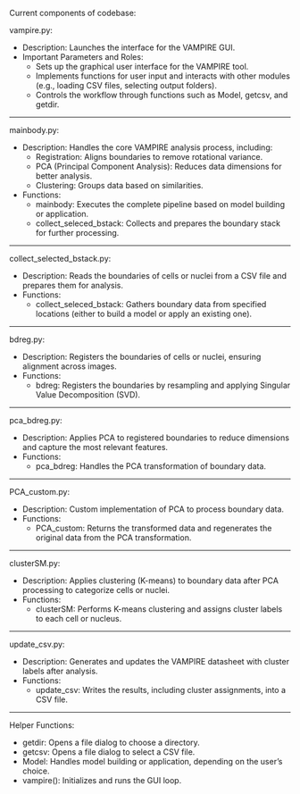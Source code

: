 Current components of codebase:

vampire.py:
- Description: Launches the interface for the VAMPIRE GUI.
- Important Parameters and Roles:
    - Sets up the graphical user interface for the VAMPIRE tool.
    - Implements functions for user input and interacts with other modules (e.g., loading CSV files, selecting output folders).
    - Controls the workflow through functions such as Model, getcsv, and getdir.

---
mainbody.py:
- Description: Handles the core VAMPIRE analysis process, including:
    - Registration: Aligns boundaries to remove rotational variance.
    - PCA (Principal Component Analysis): Reduces data dimensions for better analysis.
    - Clustering: Groups data based on similarities.
- Functions:
    - mainbody: Executes the complete pipeline based on model building or application.
    - collect_seleced_bstack: Collects and prepares the boundary stack for further processing.
---
collect_selected_bstack.py:
- Description: Reads the boundaries of cells or nuclei from a CSV file and prepares them for analysis.
- Functions:
    - collect_seleced_bstack: Gathers boundary data from specified locations (either to build a model or apply an existing one).
---
bdreg.py:
- Description: Registers the boundaries of cells or nuclei, ensuring alignment across images.
- Functions:
    - bdreg: Registers the boundaries by resampling and applying Singular Value Decomposition (SVD).
________________________________________
pca_bdreg.py:
- Description: Applies PCA to registered boundaries to reduce dimensions and capture the most relevant features.
- Functions:
    - pca_bdreg: Handles the PCA transformation of boundary data.
________________________________________
PCA_custom.py:
- Description: Custom implementation of PCA to process boundary data.
- Functions:
    - PCA_custom: Returns the transformed data and regenerates the original data from the PCA transformation.
________________________________________
clusterSM.py:
- Description: Applies clustering (K-means) to boundary data after PCA processing to categorize cells or nuclei.
- Functions:
    - clusterSM: Performs K-means clustering and assigns cluster labels to each cell or nucleus.
________________________________________
update_csv.py:
- Description: Generates and updates the VAMPIRE datasheet with cluster labels after analysis.
- Functions:
    - update_csv: Writes the results, including cluster assignments, into a CSV file.
________________________________________
Helper Functions:
- getdir: Opens a file dialog to choose a directory.
- getcsv: Opens a file dialog to select a CSV file.
- Model: Handles model building or application, depending on the user’s choice.
- vampire(): Initializes and runs the GUI loop.